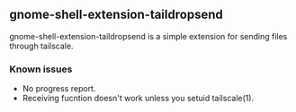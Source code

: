## gnome-shell-extension-taildropsend

gnome-shell-extension-taildropsend is a simple extension for sending files through tailscale.

### Known issues
* No progress report.
* Receiving fucntion doesn't work unless you setuid tailscale(1).

